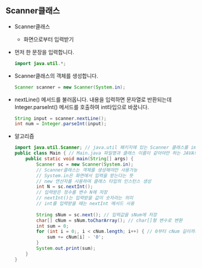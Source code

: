 ## Scanner클래스

* Scanner클래스
  * 화면으로부터 입력받기

* 먼저 한 문장을 입력합니다.

  ```java
  import java.util.*;
  ```

* Scanner클래스의 객체를 생성합니다.

  ```java
  Scanner scanner = new Scanner(System.in);
  ```

* nextLine() 메서드를 불러옵니다. 내용을 입력하면 문자열로 반환되는데 Integer.parseInt() 메서드를 호출하여 int타입으로 바꿉니다.

  ```java
  String input = scanner.nextLine();
  int num = Integer.parseInt(input);
  ```

  

* 알고리즘

  ```java
  import java.util.Scanner; // java.util 패키지에 있는 Scanner 클래스를 import함
  public class Main { // Main.java 파일명과 클래스 이름이 같아야만 하는 JAVA의 규칙
      public static void main(String[] args) {
          Scanner sc = new Scanner(System.in); 
          // Scanner클래스는 객체를 생성해야만 사용가능
          // System.in은 화면에서 입력을 받는다는 뜻
          // new 연산자를 사용하여 클래스 타입의 인스턴스 생성
          int N = sc.nextInt();
          // 입력받은 정수를 변수 N에 저장
          // nextInt()는 입력받을 값이 숫자라는 의미
          // int를 입력받을 때는 nextInt 메서드 사용
          
          String sNum = sc.next(); // 입력값을 sNum에 저장
          char[] cNum = sNum.toCharArray(); // char[]형 변수로 변환
          int sum = 0;
          for (int i = 0;, i < cNum.length; i++) { // 0부터 cNum 길이까지 0씩 증가
              sum += cNum[i] - '0'; 
          }
          System.out.print(sum);
      }
  }
  ```
  
  

